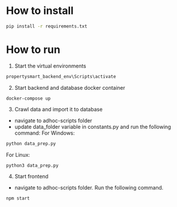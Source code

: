 # How to install
```cmd
pip install -r requirements.txt
```

# How to run
1. Start the virtual environments
```cmd
propertysmart_backend_env\Scripts\activate
```


2. Start backend and database docker container
```
docker-compose up
```


3. Crawl data and import it to database
- navigate to adhoc-scripts folder
- update data_folder variable in constants.py and run the following command:
For Windows:
```cmd 
python data_prep.py
```
For Linux:
```bash
python3 data_prep.py
```


4. Start frontend
- navigate to adhoc-scripts folder. Run the following command.
```
npm start
```
